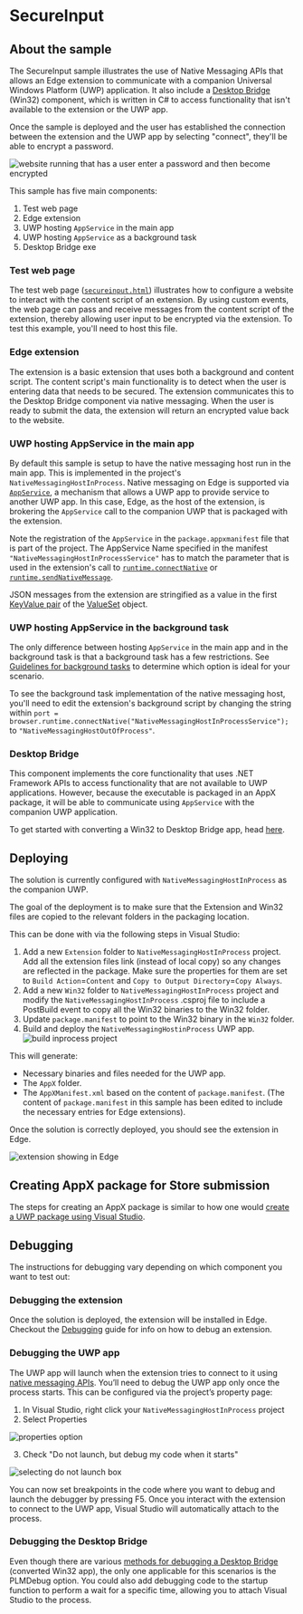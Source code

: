 # SecureInput

## About the sample

The SecureInput sample illustrates the use of Native Messaging APIs that allows an Edge extension to communicate with a companion Universal Windows Platform (UWP) application. It also include a [Desktop Bridge](https://developer.microsoft.com/windows/bridges/desktop) (Win32) component, which is written in C# to access functionality that isn't available to the extension or the UWP app.

Once the sample is deployed and the user has established the connection between the extension and the UWP app by selecting "connect", they'll be able to encrypt a password.

![website running that has a user enter a password and then become encrypted](../media/securesamplerunning.png)


This sample has five main components:

1. Test web page
2. Edge extension
2. UWP hosting `AppService` in the main app
3. UWP hosting `AppService` as a background task
4. Desktop Bridge exe


### Test web page

The test web page ([`secureinput.html`](./secureinput.html)) illustrates how to configure a website to interact with the content script of an extension. By using custom events, the web page can pass and receive messages from the content script of the extension, thereby allowing user input to be encrypted via the extension. To test this example, you'll need to host this file.

### Edge extension

The extension is a basic extension that uses both a background and content script. The content script's main functionality is to detect when the user is entering data that needs to be secured. The extension communicates this to the Desktop Bridge component via native messaging. When the user is ready to submit the data, the extension will return an encrypted value back to the website.

### UWP hosting AppService in the main app

By default this sample is setup to have the native messaging host run in the main app. This is implemented in the project's `NativeMessagingHostInProcess`. Native messaging on Edge is supported via [`AppService`](https://msdn.microsoft.com/windows/uwp/launch-resume/how-to-create-and-consume-an-app-service), a mechanism that allows a UWP app to provide service to another UWP app. In this case, Edge, as the host of the extension, is brokering the `AppService` call to the companion UWP that is packaged with the extension.

Note the registration of the `AppService` in the `package.appxmanifest` file that is part of the project. The AppService Name specified in the manifest `"NativeMessagingHostInProcessService"` has to match the parameter that is used in the extension's call to [`runtime.connectNative`](https://developer.mozilla.org/Add-ons/WebExtensions/API/runtime/connectNative) or [`runtime.sendNativeMessage`](https://developer.mozilla.org/en-US/Add-ons/WebExtensions/API/runtime/sendNativeMessage).

JSON messages from the extension are stringified as a value in the first [KeyValue pair](https://msdn.microsoft.com//library/windows/apps/5tbh8a42) of the [ValueSet](https://msdn.microsoft.com/library/windows/apps/dn636131) object.

### UWP hosting AppService in the background task

The only difference between hosting `AppService` in the main app and in the background task is that a background task has a few restrictions. See [Guidelines for background tasks](https://msdn.microsoft.com/windows/uwp/launch-resume/guidelines-for-background-tasks) to determine which option is ideal for your scenario.

To see the background task implementation of the native messaging host, you'll need to edit the extension's background script by changing the string within `port = browser.runtime.connectNative("NativeMessagingHostInProcessService");` to `"NativeMessagingHostOutOfProcess"`.

### Desktop Bridge
This component implements the core functionality that uses .NET Framework APIs to access functionality that are not available to UWP applications. However, because the executable is packaged in an AppX package, it will be able to communicate using `AppService` with the companion UWP application.

To get started with converting a Win32 to Desktop Bridge app, head [here](https://msdn.microsoft.com/windows/uwp/porting/desktop-to-uwp-run-desktop-app-converter).




## Deploying
The solution is currently configured with `NativeMessagingHostInProcess` as the companion UWP. 

The goal of the deployment is to make sure that the Extension and Win32 files are copied to the relevant folders in the packaging location.


This can be done with via the following steps in Visual Studio:

1.	Add a new `Extension` folder to `NativeMessagingHostInProcess` project. Add all the extension files link (instead of local copy) so any changes are reflected in the package. Make sure the properties for them are set to `Build Action`=`Content` and `Copy to Output Directory`=`Copy Always`. 
2.	Add a new `Win32` folder to `NativeMessagingHostInProcess` project and modify the `NativeMessagingHostInProcess` .csproj file to include a PostBuild event to copy all the Win32 binaries to the Win32 folder.
3.	Update `package.manifest` to point to the Win32 binary in the `Win32` folder.
4.	Build and deploy the `NativeMessagingHostinProcess` UWP app.
 ![build inprocess project](../media/buildnativemessaginghostinprocess.png)

 This will generate:
 -	Necessary binaries and files needed for the UWP app.
 -	The `AppX` folder.
 -	The `AppXManifest.xml` based on the content of `package.manifest`. (The content of `package.manifest` in this sample has been edited to include the necessary entries for Edge extensions).

Once the solution is correctly deployed, you should see the extension in Edge.

![extension showing in Edge](../media/secureextension.png)

## Creating AppX package for Store submission
The steps for creating an AppX package is similar to how one would [create a UWP package using Visual Studio](https://docs.microsoft.com/en-us/windows/uwp/packaging/packaging-uwp-apps#create-an-app-package).


## Debugging
The instructions for debugging vary depending on which component you want to test out:

### Debugging the extension
Once the solution is deployed, the extension will be installed in Edge. Checkout the [Debugging](https://developer.microsoft.com/microsoft-edge/platform/documentation/extensions/guides/debugging-extensions/) guide for info on how to debug an extension.


### Debugging the UWP app
The UWP app will launch when the extension tries to connect to it using [native messaging APIs](https://developer.mozilla.org/Add-ons/WebExtensions/API/runtime/connectNative). You’ll need to debug the UWP app only once the process starts. This can be configured via the project’s property page:

1.	In Visual Studio, right click your `NativeMessagingHostInProcess` project
2.	Select Properties

 ![properties option](../media/properties.png)
 
3.	Check "Do not launch, but debug my code when it starts"

 ![selecting do not launch box](../media/donotlaunch.png)

You can now set breakpoints in the code where you want to debug and launch the debugger by pressing F5. Once you interact with the extension to connect to the UWP app, Visual Studio will automatically attach to the process.


### Debugging the Desktop Bridge
Even though there are various [methods for debugging a Desktop Bridge](https://msdn.microsoft.com/windows/uwp/porting/desktop-to-uwp-debug) (converted Win32 app), the only one applicable for this scenarios is the PLMDebug option. You could also add debugging code to the startup function to perform a wait for a specific time, allowing you to attach Visual Studio to the process.
